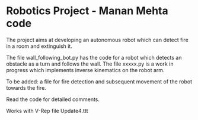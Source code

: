 # Robotics Project - Manan Mehta code

The project aims at developing an autonomous robot which can detect fire in a room and extinguish it.

The file wall_following_bot.py has the code for a robot which detects an obstacle as a turn and follows the wall.
The file xxxxx.py is a work in progress which implements inverse kinematics on the robot arm.

To be added: a file for fire detection and subsequent movement of the robot towards the fire.

Read the code for detailed comments.

Works with V-Rep file Update4.ttt
